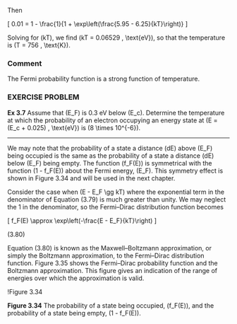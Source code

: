 Then

\[
0.01 = 1 - \frac{1}{1 + \exp\left(\frac{5.95 - 6.25}{kT}\right)}
\]

Solving for \(kT\), we find \(kT = 0.06529 \, \text{eV}\), so that the temperature is \(T = 756 \, \text{K}\).

### Comment
The Fermi probability function is a strong function of temperature.

### EXERCISE PROBLEM
**Ex 3.7** Assume that \(E_F\) is 0.3 eV below \(E_c\). Determine the temperature at which the probability of an electron occupying an energy state at \(E = (E_c + 0.025) \, \text{eV}\) is \(8 \times 10^{-6}\).

----

We may note that the probability of a state a distance \(dE\) above \(E_F\) being occupied is the same as the probability of a state a distance \(dE\) below \(E_F\) being empty. The function \(f_F(E)\) is symmetrical with the function \(1 - f_F(E)\) about the Fermi energy, \(E_F\). This symmetry effect is shown in Figure 3.34 and will be used in the next chapter.

Consider the case when \(E - E_F \gg kT\) where the exponential term in the denominator of Equation (3.79) is much greater than unity. We may neglect the 1 in the denominator, so the Fermi–Dirac distribution function becomes

\[
f_F(E) \approx \exp\left(-\frac{E - E_F}{kT}\right)
\]

(3.80)

Equation (3.80) is known as the Maxwell–Boltzmann approximation, or simply the Boltzmann approximation, to the Fermi–Dirac distribution function. Figure 3.35 shows the Fermi–Dirac probability function and the Boltzmann approximation. This figure gives an indication of the range of energies over which the approximation is valid.

!Figure 3.34

**Figure 3.34** The probability of a state being occupied, \(f_F(E)\), and the probability of a state being empty, \(1 - f_F(E)\).